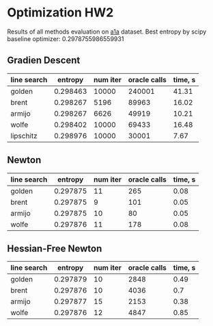 # Optimization HW2

Results of all methods evaluation on [a1a](https://www.csie.ntu.edu.tw/~cjlin/libsvmtools/datasets/binary.html) dataset.
Best entropy by scipy baseline optimizer: 0.2978755986559931

## Gradien Descent 
| line search   |   entropy |   num iter |   oracle calls |   time, s |
|---------------|-----------|------------|----------------|-----------|
| golden        |  0.298463 |      10000 |         240001 |     41.31 |
| brent         |  0.298267 |       5196 |          89963 |     16.02 |
| armijo        |  0.298267 |       6626 |          49919 |     10.21 |
| wolfe         |  0.298402 |      10000 |          69433 |     16.48 |
| lipschitz     |  0.298976 |      10000 |          30001 |      7.67 |


## Newton 
| line search   |   entropy |   num iter |   oracle calls |   time, s |
|---------------|-----------|------------|----------------|-----------|
| golden        |  0.297875 |         11 |            265 |      0.08 |
| brent         |  0.297875 |          9 |            101 |      0.05 |
| armijo        |  0.297875 |         10 |             80 |      0.05 |
| wolfe         |  0.297876 |         11 |            178 |      0.08 |

## Hessian-Free Newton
| line search   |   entropy |   num iter |   oracle calls |   time, s |
|---------------|-----------|------------|----------------|-----------|
| golden        |  0.297879 |         10 |           2848 |      0.49 |
| brent         |  0.297876 |         10 |           4036 |      0.7  |
| armijo        |  0.297877 |         15 |           2153 |      0.38 |
| wolfe         |  0.297876 |         12 |           4847 |      0.85 |